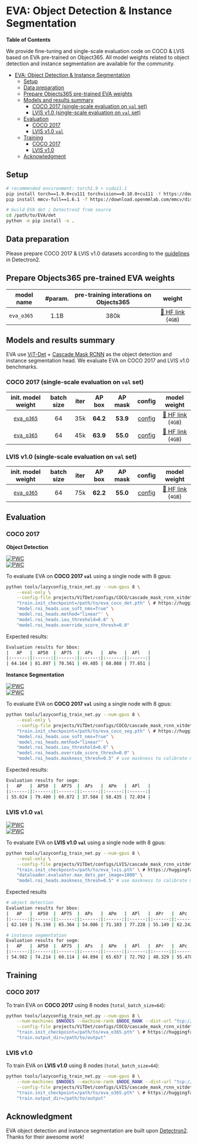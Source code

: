 # EVA: Object Detection & Instance Segmentation

**Table of Contents**

We provide fine-tuning and single-scale evaluation code on COCO & LVIS based on EVA pre-trained on Object365.
All model weights related to object detection and instance segmentation are available for the community.

- [EVA: Object Detection \& Instance Segmentation](#eva-object-detection--instance-segmentation)
  - [Setup](#setup)
  - [Data preparation](#data-preparation)
  - [Prepare Objects365 pre-trained EVA weights](#prepare-objects365-pre-trained-eva-weights)
  - [Models and results summary](#models-and-results-summary)
    - [COCO 2017 (single-scale evaluation on `val` set)](#coco-2017-single-scale-evaluation-on-val-set)
    - [LVIS v1.0 (single-scale evaluation on `val` set)](#lvis-v10-single-scale-evaluation-on-val-set)
  - [Evaluation](#evaluation)
    - [COCO 2017](#coco-2017)
    - [LVIS v1.0 `val`](#lvis-v10-val)
  - [Training](#training)
    - [COCO 2017](#coco-2017-1)
    - [LVIS v1.0](#lvis-v10)
  - [Acknowledgment](#acknowledgment)


## Setup

```bash
# recommended environment: torch1.9 + cuda11.1
pip install torch==1.9.0+cu111 torchvision==0.10.0+cu111 -f https://download.pytorch.org/whl/torch_stable.html
pip install mmcv-full==1.6.1 -f https://download.openmmlab.com/mmcv/dist/cu111/torch1.9.0/index.html  # for soft-nms

# build EVA det / Detectron2 from source
cd /path/to/EVA/det
python -m pip install -e .
```


## Data preparation

Please prepare COCO 2017 & LVIS v1.0 datasets according to the [guidelines](https://detectron2.readthedocs.io/en/latest/tutorials/builtin_datasets.html) in Detectron2.

## Prepare Objects365 pre-trained EVA weights

<div align="center">

| model name | #param. | pre-training interations on Objects365 |                                    weight                                     |
|------------|:-------:|:--------------------------------------:|:-----------------------------------------------------------------------------:|
| `eva_o365` |  1.1B   |                  380k                  |       [🤗 HF link](https://huggingface.co/BAAI/EVA/blob/main/eva_o365.pth) (`4GB`)        |

</div>

## Models and results summary

EVA use [ViT-Det](https://arxiv.org/abs/2203.16527) + [Cascade Mask RCNN](https://arxiv.org/abs/1906.09756) as the object detection and instance segmentation head. 
We evaluate EVA on COCO 2017 and LVIS v1.0 benchmarks.


### COCO 2017 (single-scale evaluation on `val` set)

<div align="center">

| init. model weight | batch size | iter  | AP box | AP mask | config | model weight |
| :---: | :---: |:----:|:--------:|:---------------:|:---------------------------------------:|:--------------------------------------------------------------------:|
| [`eva_o365`](https://huggingface.co/BAAI/EVA/blob/main/eva_o365.pth) | 64 | 35k | **64.2** | **53.9** | [config](projects/ViTDet/configs/COCO/cascade_mask_rcnn_vitdet_eva.py) | [🤗 HF link](https://huggingface.co/BAAI/EVA/blob/main/eva_coco_det.pth) (`4GB`)  |
| [`eva_o365`](https://huggingface.co/BAAI/EVA/blob/main/eva_o365.pth) | 64 | 45k | **63.9** | **55.0** | [config](projects/ViTDet/configs/COCO/cascade_mask_rcnn_vitdet_eva.py) | [🤗 HF link](https://huggingface.co/BAAI/EVA/blob/main/eva_coco_seg.pth) (`4GB`)  |

</div>

### LVIS v1.0 (single-scale evaluation on `val` set)

<div align="center">

| init. model weight | batch size | iter |  AP box  |     AP mask     |                 config                  |                             model weight                             |
| :---: | :---: |:----:|:--------:|:---------------:|:---------------------------------------:|:--------------------------------------------------------------------:|
| [`eva_o365`](https://huggingface.co/BAAI/EVA/blob/main/eva_o365.pth) | 64 | 75k  | **62.2** | **55.0**| [config](projects/ViTDet/configs/LVIS/cascade_mask_rcnn_vitdet_eva.py) | [🤗 HF link](https://huggingface.co/BAAI/EVA/blob/main/eva_lvis.pth) (`4GB`)  |

</div>

## Evaluation

### COCO 2017

**Object Detection**
  
[![PWC](https://img.shields.io/endpoint.svg?url=https://paperswithcode.com/badge/eva-exploring-the-limits-of-masked-visual/object-detection-on-coco)](https://paperswithcode.com/sota/object-detection-on-coco?p=eva-exploring-the-limits-of-masked-visual) \
[![PWC](https://img.shields.io/endpoint.svg?url=https://paperswithcode.com/badge/eva-exploring-the-limits-of-masked-visual/object-detection-on-coco-minival)](https://paperswithcode.com/sota/object-detection-on-coco-minival?p=eva-exploring-the-limits-of-masked-visual)

To evaluate EVA on **COCO 2017 `val`** using a single node with 8 gpus:

```bash
python tools/lazyconfig_train_net.py --num-gpus 8 \
    --eval-only \
    --config-file projects/ViTDet/configs/COCO/cascade_mask_rcnn_vitdet_eva_1536.py \
    "train.init_checkpoint=/path/to/eva_coco_det.pth" \ # https://huggingface.co/BAAI/EVA/blob/main/eva_coco_det.pth
    "model.roi_heads.use_soft_nms=True" \
    'model.roi_heads.method="linear"' \
    "model.roi_heads.iou_threshold=0.6" \
    "model.roi_heads.override_score_thresh=0.0"
``` 

Expected results:

```bash
Evaluation results for bbox:
|   AP   |  AP50  |  AP75  |  APs   |  APm   |  APl   |
|:------:|:------:|:------:|:------:|:------:|:------:|
| 64.164 | 81.897 | 70.561 | 49.485 | 68.088 | 77.651 |
```

**Instance Segmentation**

[![PWC](https://img.shields.io/endpoint.svg?url=https://paperswithcode.com/badge/eva-exploring-the-limits-of-masked-visual/instance-segmentation-on-coco)](https://paperswithcode.com/sota/instance-segmentation-on-coco?p=eva-exploring-the-limits-of-masked-visual) \
[![PWC](https://img.shields.io/endpoint.svg?url=https://paperswithcode.com/badge/eva-exploring-the-limits-of-masked-visual/instance-segmentation-on-coco-minival)](https://paperswithcode.com/sota/instance-segmentation-on-coco-minival?p=eva-exploring-the-limits-of-masked-visual)

To evaluate EVA on **COCO 2017 `val`** using a single node with 8 gpus:

```bash
python tools/lazyconfig_train_net.py --num-gpus 8 \
    --eval-only \
    --config-file projects/ViTDet/configs/COCO/cascade_mask_rcnn_vitdet_eva_1536.py \
    "train.init_checkpoint=/path/to/eva_coco_seg.pth" \ # https://huggingface.co/BAAI/EVA/blob/main/eva_coco_seg.pth
    "model.roi_heads.use_soft_nms=True" \
    'model.roi_heads.method="linear"' \
    "model.roi_heads.iou_threshold=0.6" \
    "model.roi_heads.override_score_thresh=0.0" \
    "model.roi_heads.maskness_thresh=0.5" # use maskness to calibrate mask predictions
```

Expected results:

```bash
Evaluation results for segm:
|   AP   |  AP50  |  AP75  |  APs   |  APm   |  APl   |
|:------:|:------:|:------:|:------:|:------:|:------:|
| 55.024 | 79.400 | 60.872 | 37.584 | 58.435 | 72.034 |
```


### LVIS v1.0 `val`

[![PWC](https://img.shields.io/endpoint.svg?url=https://paperswithcode.com/badge/eva-exploring-the-limits-of-masked-visual/instance-segmentation-on-lvis-v1-0-val)](https://paperswithcode.com/sota/instance-segmentation-on-lvis-v1-0-val?p=eva-exploring-the-limits-of-masked-visual) \
[![PWC](https://img.shields.io/endpoint.svg?url=https://paperswithcode.com/badge/eva-exploring-the-limits-of-masked-visual/object-detection-on-lvis-v1-0-val)](https://paperswithcode.com/sota/object-detection-on-lvis-v1-0-val?p=eva-exploring-the-limits-of-masked-visual)

To evaluate EVA on **LVIS v1.0 `val`** using a single node with 8 gpus:

```bash
python tools/lazyconfig_train_net.py --num-gpus 8 \
    --eval-only \
    --config-file projects/ViTDet/configs/LVIS/cascade_mask_rcnn_vitdet_eva_1536.py \
    "train.init_checkpoint=/path/to/eva_lvis.pth" \ # https://huggingface.co/BAAI/EVA/blob/main/eva_lvis.pth
    "dataloader.evaluator.max_dets_per_image=1000" \
    "model.roi_heads.maskness_thresh=0.5" # use maskness to calibrate mask predictions
```

Expected results

```bash
# object detection
Evaluation results for bbox:
|   AP   |  AP50  |  AP75  |  APs   |  APm   |  APl   |  APr   |  APc   |  APf   |
|:------:|:------:|:------:|:------:|:------:|:------:|:------:|:------:|:------:|
| 62.169 | 76.198 | 65.364 | 54.086 | 71.103 | 77.228 | 55.149 | 62.242 | 65.172 |

# instance segmentation
Evaluation results for segm:
|   AP   |  AP50  |  AP75  |  APs   |  APm   |  APl   |  APr   |  APc   |  APf   |
|:------:|:------:|:------:|:------:|:------:|:------:|:------:|:------:|:------:|
| 54.982 | 74.214 | 60.114 | 44.894 | 65.657 | 72.792 | 48.329 | 55.478 | 57.352 |
```



## Training

### COCO 2017

To train EVA on **COCO 2017** using 8 nodes (`total_batch_size=64`):

```bash
python tools/lazyconfig_train_net.py --num-gpus 8 \
    --num-machines $NNODES --machine-rank $NODE_RANK --dist-url "tcp://$MASTER_ADDR:60900" \
    --config-file projects/ViTDet/configs/COCO/cascade_mask_rcnn_vitdet_eva.py \
    "train.init_checkpoint=/path/to/eva_o365.pth" \ # https://huggingface.co/BAAI/EVA/blob/main/eva_o365.pth
    "train.output_dir=/path/to/output"
```

### LVIS v1.0

To train EVA on **LVIS v1.0** using 8 nodes (`total_batch_size=64`):

```bash
python tools/lazyconfig_train_net.py --num-gpus 8 \
    --num-machines $NNODES --machine-rank $NODE_RANK --dist-url "tcp://$MASTER_ADDR:60900" \
    --config-file projects/ViTDet/configs/LVIS/cascade_mask_rcnn_vitdet_eva.py \
    "train.init_checkpoint=/path/to/eva_o365.pth" \ # https://huggingface.co/BAAI/EVA/blob/main/eva_o365.pth
    "train.output_dir=/path/to/output"
```

## Acknowledgment
EVA object detection and instance segmentation are built upon [Detectron2](https://github.com/facebookresearch/detectron2). Thanks for their awesome work!